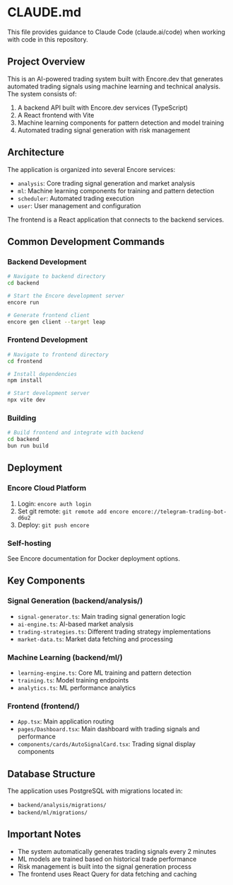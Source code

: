 # CLAUDE.md

This file provides guidance to Claude Code (claude.ai/code) when working with code in this repository.

## Project Overview

This is an AI-powered trading system built with Encore.dev that generates automated trading signals using machine learning and technical analysis. The system consists of:

1. A backend API built with Encore.dev services (TypeScript)
2. A React frontend with Vite
3. Machine learning components for pattern detection and model training
4. Automated trading signal generation with risk management

## Architecture

The application is organized into several Encore services:
- `analysis`: Core trading signal generation and market analysis
- `ml`: Machine learning components for training and pattern detection
- `scheduler`: Automated trading execution
- `user`: User management and configuration

The frontend is a React application that connects to the backend services.

## Common Development Commands

### Backend Development
```bash
# Navigate to backend directory
cd backend

# Start the Encore development server
encore run

# Generate frontend client
encore gen client --target leap
```

### Frontend Development
```bash
# Navigate to frontend directory
cd frontend

# Install dependencies
npm install

# Start development server
npx vite dev
```

### Building
```bash
# Build frontend and integrate with backend
cd backend
bun run build
```

## Deployment

### Encore Cloud Platform
1. Login: `encore auth login`
2. Set git remote: `git remote add encore encore://telegram-trading-bot-d6u2`
3. Deploy: `git push encore`

### Self-hosting
See Encore documentation for Docker deployment options.

## Key Components

### Signal Generation (backend/analysis/)
- `signal-generator.ts`: Main trading signal generation logic
- `ai-engine.ts`: AI-based market analysis
- `trading-strategies.ts`: Different trading strategy implementations
- `market-data.ts`: Market data fetching and processing

### Machine Learning (backend/ml/)
- `learning-engine.ts`: Core ML training and pattern detection
- `training.ts`: Model training endpoints
- `analytics.ts`: ML performance analytics

### Frontend (frontend/)
- `App.tsx`: Main application routing
- `pages/Dashboard.tsx`: Main dashboard with trading signals and performance
- `components/cards/AutoSignalCard.tsx`: Trading signal display components

## Database Structure
The application uses PostgreSQL with migrations located in:
- `backend/analysis/migrations/`
- `backend/ml/migrations/`

## Important Notes
- The system automatically generates trading signals every 2 minutes
- ML models are trained based on historical trade performance
- Risk management is built into the signal generation process
- The frontend uses React Query for data fetching and caching